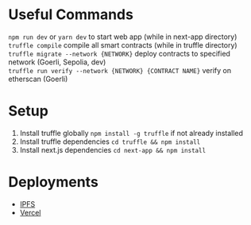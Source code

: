 # Useful Commands
`npm run dev` or `yarn dev` to start web app (while in next-app directory) <br>
`truffle compile` compile all smart contracts (while in truffle directory) <br>
`truffle migrate --network {NETWORK}` deploy contracts to specified network (Goerli, Sepolia, dev) <br>
`truffle run verify --network {NETWORK} {CONTRACT NAME}` verify on etherscan (Goerli) <br>

# Setup
1. Install truffle globally `npm install -g truffle` if not already installed <br>
2. Install truffle dependencies `cd truffle && npm install` <br>
3. Install next.js dependencies `cd next-app && npm install` <br>

# Deployments
* [IPFS](https://ipfs.io/ipns/k51qzi5uqu5dinregegexaehc13j4apbdhy7rx2georee1sud0wcyanu4tttvf)
* [Vercel](https://chain-park.vercel.app/)
